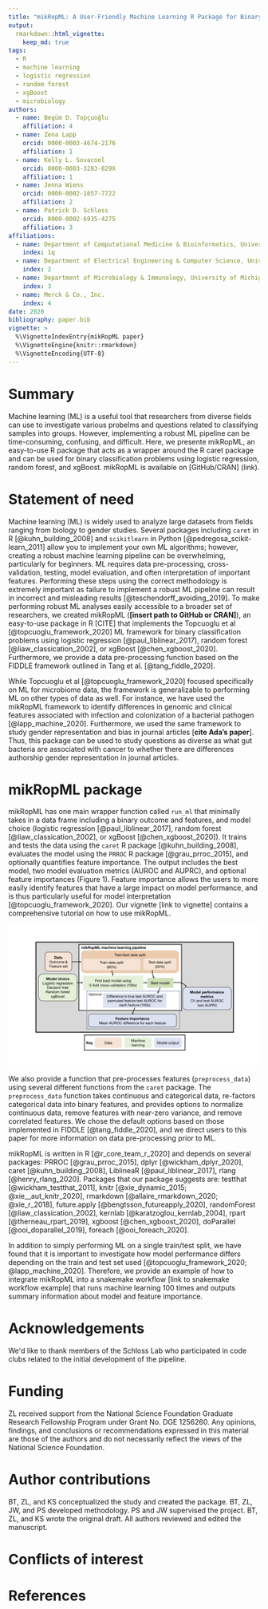 ```yaml
---
title: "mikRopML: A User-Friendly Machine Learning R Package for Binary Classification Problems"
output: 
  rmarkdown::html_vignette:
    keep_md: true
tags:
  - R
  - machine learning
  - logistic regression
  - random forest
  - xgBoost
  - microbiology
authors:
  - name: Begüm D. Topçuoğlu
    affiliation: 4
  - name: Zena Lapp
    orcid: 0000-0003-4674-2176
    affiliation: 1
  - name: Kelly L. Sovacool
    orcid: 0000-0003-3283-829X
    affiliation: 1
  - name: Jenna Wiens
    orcid: 0000-0002-1057-7722
    affiliation: 2
  - name: Patrick D. Schloss
    orcid: 0000-0002-6935-4275
    affiliation: 3
affiliations:
  - name: Department of Computational Medicine & Bioinformatics, University of Michigan
    index: 1q
  - name: Department of Electrical Engineering & Computer Science, University of Michigan
    index: 2
  - name: Department of Microbiology & Immunology, University of Michigan
    index: 3
  - name: Merck & Co., Inc.
    index: 4
date: 2020
bibliography: paper.bib
vignette: >
  %\VignetteIndexEntry{mikRopML paper}
  %\VignetteEngine{knitr::rmarkdown}
  %\VignetteEncoding{UTF-8}
---
```





# Summary
Machine learning (ML) is a useful tool that researchers from diverse fields can use to investigate various probelms and questions related to classifying samples into groups. However, implementing a robust ML pipeline can be time-consuming, confusing, and difficult. Here, we presente mikRopML, an easy-to-use R package that acts as a wrapper around the R caret package and can be used for binary classification problems using logistic regression, random forest, and xgBoost. mikRopML is available on [GitHub/CRAN] (link). 

# Statement of need

Machine learning (ML) is widely used to analyze large datasets from fields ranging from biology to gender studies. Several packages including `caret` in R [@kuhn_building_2008] and `scikitlearn` in Python [@pedregosa_scikit-learn_2011] allow you to implement your own ML algorithms; however, creating a robust machine learning pipeline can be overwhelming, particularly for beginners. ML requires data pre-processing, cross-validation, testing, model evaluation, and often interpretation of important features. Performing these steps using the correct methodology is extremely important as failure to implement a robust ML pipeline can result in incorrect and misleading results [@teschendorff_avoiding_2019]. To make performing robust ML analyses easily accessible to a broader set of researchers, we created mikRopML (**[insert path to GitHub or CRAN]**), an easy-to-use package in R [CITE] that implements the Topcuoglu et al [@topcuoglu_framework_2020] ML framework for binary classification problems using logistic regression [@paul_liblinear_2017], random forest [@liaw_classication_2002], or xgBoost [@chen_xgboost_2020]. Furthermore, we provide a data pre-processing function based on the FIDDLE framework outlined in Tang et al. [@tang_fiddle_2020].

While Topcuoglu et al [@topcuoglu_framework_2020] focused specifically on ML for microbiome data, the framework is generalizable to performing ML on other types of data as well. For instance, we have used the mikRopML framework to identify differences in genomic and clinical features associated with infection and colonization of a bacterial pathogen [@lapp_machine_2020]. Furthermore, we used the same framework to study gender representation and bias in journal articles [**cite Ada’s paper**]. Thus, this package can be used to study questions as diverse as what gut bacteria are associated with cancer to whether there are differences authorship gender representation in journal articles.

# mikRopML package

mikRopML has one main wrapper function called `run_ml` that minimally takes in a data frame including a binary outcome and features, and model choice (logistic regression [@paul_liblinear_2017], random forest [@liaw_classication_2002], or xgBoost [@chen_xgboost_2020]). It trains and tests the data using the `caret` R package [@kuhn_building_2008], evaluates the model using the `PRROC` R package [@grau_prroc_2015], and optionally quantifies feature importance. The output includes the best model, two model evaluation metrics (AUROC and AUPRC), and optional feature importances (Figure 1). Feature importance allows the users to more easily identify features that have a large impact on model performance, and is thus particularly useful for model interpretation [@topcuoglu_framework_2020]. Our vignette [link to vignette] contains a comprehensive tutorial on how to use mikRopML.

![Figure 1. MikRopML pipeline](mikRopML-pipeline.png)

We also provide a function that pre-processes features (`preprocess_data`) using several different functions from the `caret` package. The `preprocess_data` function takes continuous and categorical data, re-factors categorical data into binary features, and provides options to normalize continuous data, remove features with near-zero variance, and remove correlated features. We chose the default options based on those implemented in FIDDLE [@tang_fiddle_2020], and we direct users to this paper for more information on data pre-processing prior to ML.

mikRopML is written in R [@r_core_team_r_2020] and depends on several packages: PRROC [@grau_prroc_2015], dplyr [@wickham_dplyr_2020], caret [@kuhn_building_2008], LiblineaR [@paul_liblinear_2017], rlang [@henry_rlang_2020]. Packages that our package suggests are: testthat [@wickham_testthat_2011], knitr [@xie_dynamic_2015; @xie__aut_knitr_2020], rmarkdown [@allaire_rmarkdown_2020; @xie_r_2018], future.apply [@bengtsson_futureapply_2020], randomForest [@liaw_classication_2002], kernlab [@karatzoglou_kernlab_2004], rpart [@therneau_rpart_2019], xgboost [@chen_xgboost_2020], doParallel [@ooi_doparallel_2019], foreach [@ooi_foreach_2020].

In addition to simply performing ML on a single train/test split, we have found that it is important to investigate how model performance differs depending on the train and test set used [@topcuoglu_framework_2020; @lapp_machine_2020]. Therefore, we provide an example of how to integrate mikRopML into a snakemake workflow [link to snakemake workflow example] that runs machine learning 100 times and outputs summary information about model and feature importance.

# Acknowledgements
We'd like to thank members of the Schloss Lab who participated in code clubs related to the initial development of the pipeline. 
# Funding
<!--TODO Kelly and others add funding -->
ZL received support from the National Science Foundation Graduate Research Fellowship Program under Grant No. DGE 1256260. Any opinions, findings, and conclusions or recommendations expressed in this material are those of the authors and do not necessarily reflect the views of the National Science Foundation.

# Author contributions
BT, ZL, and KS conceptualized the study and created the package. BT, ZL, JW, and PS developed methodology. PS and JW supervised the project. BT, ZL, and KS wrote the original draft. All authors reviewed and edited the manuscript.

# Conflicts of interest
<!--TODO Add conflicts of interest here -->

# References
